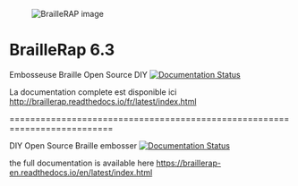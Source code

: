 
<figure>
<img src="https://github.com/braillerap/BrailleRap/blob/master/docs/IMG/github_logo.png" alt="BrailleRAP image" style="width:50% align:center">
</figure>

# BrailleRap 6.3

Embosseuse Braille Open Source DIY
[![Documentation Status](https://readthedocs.org/projects/braillerap/badge/?version=latest)](https://braillerap.readthedocs.io/fr/latest/?badge=latest)

La documentation complete est disponible ici http://braillerap.readthedocs.io/fr/latest/index.html

==========================================================================

DIY Open Source Braille embosser
[![Documentation Status](https://readthedocs.org/projects/braillerap-en/badge/?version=latest)](https://braillerap.readthedocs.io/en/latest/?badge=latest)

the full documentation is available here https://braillerap-en.readthedocs.io/en/latest/index.html
